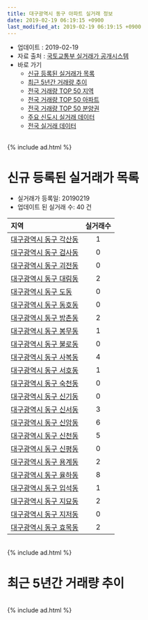 ```yaml
---
title: 대구광역시 동구 아파트 실거래 정보
date: 2019-02-19 06:19:15 +0900
last_modified_at: 2019-02-19 06:19:15 +0900
---
```


* 업데이트 : 2019-02-19
* 자료 출처 : [국토교통부 실거래가 공개시스템](http://rt.molit.go.kr)
* 바로 가기
    * [신규 등록된 실거래가 목록](#신규-등록된-실거래가-목록)
    * [최근 5년간 거래량 추이](#최근-5년간-거래량-추이)
    * [전국 거래량 TOP 50 지역](https://ayogom.github.io/apt-trade-info/최근-3개월-전국에서-가장-거래가-많이-발생한-지역)
    * [전국 거래량 TOP 50 아파트](https://ayogom.github.io/apt-trade-info/최근-3개월-전국에서-가장-거래가-많이-발생한-아파트)
    * [전국 거래량 TOP 50 분양권](https://ayogom.github.io/apt-trade-info/최근-3개월-전국에서-가장-거래가-많이-발생한-분양권)
    * [주요 신도시 실거래 데이터](https://ayogom.github.io/apt-trade-info/주요-신도시)
    * [전국 실거래 데이터](https://ayogom.github.io/apt-trade-info/전국)

<br>
{% include ad.html %}
<br>

# 신규 등록된 실거래가 목록
* 실거래가 등록일: 20190219
* 업데이트 된 실거래 수: 40 건


|지역|실거래수|
|:---|:---:|
|[대구광역시 동구 각산동](https://ayogom.github.io/apt-trade-info/대구광역시-동구-각산동)|1|
|[대구광역시 동구 검사동](https://ayogom.github.io/apt-trade-info/대구광역시-동구-검사동)|0|
|[대구광역시 동구 괴전동](https://ayogom.github.io/apt-trade-info/대구광역시-동구-괴전동)|0|
|[대구광역시 동구 대림동](https://ayogom.github.io/apt-trade-info/대구광역시-동구-대림동)|2|
|[대구광역시 동구 도동](https://ayogom.github.io/apt-trade-info/대구광역시-동구-도동)|0|
|[대구광역시 동구 동호동](https://ayogom.github.io/apt-trade-info/대구광역시-동구-동호동)|0|
|[대구광역시 동구 방촌동](https://ayogom.github.io/apt-trade-info/대구광역시-동구-방촌동)|2|
|[대구광역시 동구 봉무동](https://ayogom.github.io/apt-trade-info/대구광역시-동구-봉무동)|1|
|[대구광역시 동구 불로동](https://ayogom.github.io/apt-trade-info/대구광역시-동구-불로동)|0|
|[대구광역시 동구 사복동](https://ayogom.github.io/apt-trade-info/대구광역시-동구-사복동)|4|
|[대구광역시 동구 서호동](https://ayogom.github.io/apt-trade-info/대구광역시-동구-서호동)|1|
|[대구광역시 동구 숙천동](https://ayogom.github.io/apt-trade-info/대구광역시-동구-숙천동)|0|
|[대구광역시 동구 신기동](https://ayogom.github.io/apt-trade-info/대구광역시-동구-신기동)|0|
|[대구광역시 동구 신서동](https://ayogom.github.io/apt-trade-info/대구광역시-동구-신서동)|3|
|[대구광역시 동구 신암동](https://ayogom.github.io/apt-trade-info/대구광역시-동구-신암동)|6|
|[대구광역시 동구 신천동](https://ayogom.github.io/apt-trade-info/대구광역시-동구-신천동)|5|
|[대구광역시 동구 신평동](https://ayogom.github.io/apt-trade-info/대구광역시-동구-신평동)|0|
|[대구광역시 동구 용계동](https://ayogom.github.io/apt-trade-info/대구광역시-동구-용계동)|2|
|[대구광역시 동구 율하동](https://ayogom.github.io/apt-trade-info/대구광역시-동구-율하동)|8|
|[대구광역시 동구 입석동](https://ayogom.github.io/apt-trade-info/대구광역시-동구-입석동)|1|
|[대구광역시 동구 지묘동](https://ayogom.github.io/apt-trade-info/대구광역시-동구-지묘동)|2|
|[대구광역시 동구 지저동](https://ayogom.github.io/apt-trade-info/대구광역시-동구-지저동)|0|
|[대구광역시 동구 효목동](https://ayogom.github.io/apt-trade-info/대구광역시-동구-효목동)|2|


<br>
{% include ad.html %}
<br>

# 최근 5년간 거래량 추이


<div style="width:100%;">
    <canvas id="deal_progress" height="200"></canvas>
</div>

<script>
new Chart(document.getElementById("deal_progress"), {
    type: 'line',
    data: {
        labels: ['201402','201403','201404','201405','201406','201407','201408','201409','201410','201411','201412','201501','201502','201503','201504','201505','201506','201507','201508','201509','201510','201511','201512','201601','201602','201603','201604','201605','201606','201607','201608','201609','201610','201611','201612','201701','201702','201703','201704','201705','201706','201707','201708','201709','201710','201711','201712','201801','201802','201803','201804','201805','201806','201807','201808','201809','201810','201811','201812','201901','201902'],
        datasets: [{
            label: '매매',
            pointRadius: 1,
            data: [409, 450, 371, 356, 361, 342, 379, 450, 395, 323, 280, 366, 370, 492, 478, 403, 381, 348, 239, 240, 296, 178, 146, 135, 154, 207, 195, 192, 229, 232, 245, 288, 382, 279, 234, 192, 264, 324, 267, 350, 426, 498, 482, 415, 335, 329, 321, 467, 467, 582, 445, 482, 388, 360, 394, 453, 460, 342, 262, 213, 45],
            borderColor: "rgba(255, 201, 14, 1)",
            backgroundColor: "rgba(255, 201, 14, 0.5)",
            fill: false,
            lineTension: 0
        },{
            label: '전월세',
            pointRadius: 1,
            data: [326, 280, 218, 200, 221, 216, 195, 207, 251, 260, 214, 246, 229, 269, 217, 222, 222, 262, 267, 217, 250, 214, 257, 313, 347, 304, 254, 225, 273, 324, 292, 242, 301, 326, 267, 283, 337, 250, 205, 177, 191, 212, 239, 246, 221, 273, 265, 369, 392, 505, 371, 365, 358, 353, 303, 289, 282, 328, 254, 248, 75],
            borderColor: "rgba(0, 141, 185, 1)",
            backgroundColor: "rgba(0, 141, 185, 0.5)",
            fill: false,
            lineTension: 0
        }
        ]
    },
    options: {
        responsive: true,
        title: {
            display: false
        },
        tooltips: {
            mode: 'index',
            intersect: false
        },
        hover: {
            mode: 'nearest',
            intersect: true
        },
        scales: {
            xAxes: [{
                display: true,
                scaleLabel: {
                    display: true,
                    labelString: '년/월'
                }
            }],
            yAxes: [{
                display: true,
                ticks: {
                    suggestedMin: 0,
                },
                scaleLabel: {
                    display: true,
                    labelString: '실거래 수'
                }
            }]
        }
    }
});

</script>


<br>
{% include ad.html %}
<br>

